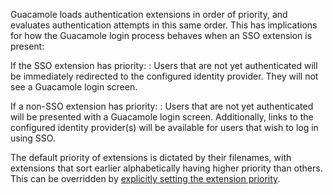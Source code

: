 Guacamole loads authentication extensions in order of priority, and evaluates
authentication attempts in this same order. This has implications for how the
Guacamole login process behaves when an SSO extension is present:

If the SSO extension has priority:
: Users that are not yet authenticated
  will be immediately redirected to the configured identity provider. They will
  not see a Guacamole login screen.

If a non-SSO extension has priority:
: Users that are not yet authenticated
  will be presented with a Guacamole login screen. Additionally, links to the
  configured identity provider(s) will be available for users that wish to log
  in using SSO.

The default priority of extensions is dictated by their filenames, with
extensions that sort earlier alphabetically having higher priority than others.
This can be overridden by [explicitly setting the extension
priority](initial-setup).

